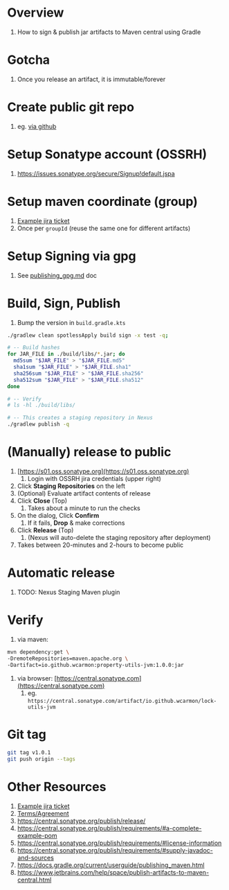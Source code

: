 # Overview
1. How to sign & publish jar artifacts to Maven central using Gradle


# Gotcha
1. Once you release an artifact, it is immutable/forever


# Create public git repo
1. eg. [via github](https://docs.github.com/en/repositories/creating-and-managing-repositories/quickstart-for-repositories)


# Setup Sonatype account (OSSRH)
1. https://issues.sonatype.org/secure/Signup!default.jspa


# Setup maven coordinate (group)
1. [Example jira ticket](https://issues.sonatype.org/browse/OSSRH-97577)
1. Once per `groupId` (reuse the same one for different artifacts)


# Setup Signing via gpg
1. See [publishing_gpg.md](./publishing_gpg.md) doc


# Build, Sign, Publish
1. Bump the version in `build.gradle.kts`
```sh
./gradlew clean spotlessApply build sign -x test -q;

# -- Build hashes
for JAR_FILE in ./build/libs/*.jar; do
  md5sum "$JAR_FILE" > "$JAR_FILE.md5"
  sha1sum "$JAR_FILE" > "$JAR_FILE.sha1"
  sha256sum "$JAR_FILE" > "$JAR_FILE.sha256"
  sha512sum "$JAR_FILE" > "$JAR_FILE.sha512"
done

# -- Verify
# ls -hl ./build/libs/

# -- This creates a staging repository in Nexus
./gradlew publish -q
```


# (Manually) release to public
1. [https://s01.oss.sonatype.org](https://s01.oss.sonatype.org)
    1. Login with OSSRH jira credentials (upper right)
1. Click **Staging Repositories** on the left
1. (Optional) Evaluate artifact contents of release
1. Click **Close** (Top)
    1. Takes about a minute to run the checks
1. On the dialog, Click **Confirm**
    1. If it fails, **Drop** & make corrections
1. Click **Release** (Top)
    1. (Nexus will auto-delete the staging repository after deployment)
1. Takes between 20-minutes and 2-hours to become public


# Automatic release
1. TODO: Nexus Staging Maven plugin


# Verify
1. via maven:
```bash
mvn dependency:get \
-DremoteRepositories=maven.apache.org \
-Dartifact=io.github.wcarmon:property-utils-jvm:1.0.0:jar
```
1. via browser: [https://central.sonatype.com](https://central.sonatype.com)
    1. eg. `https://central.sonatype.com/artifact/io.github.wcarmon/lock-utils-jvm`



# Git tag
```bash
git tag v1.0.1
git push origin --tags
```


# Other Resources
1. [Example jira ticket](https://issues.sonatype.org/browse/OSSRH-97577)
1. [Terms/Agreement](https://central.sonatype.org/publish/producer-terms)
1. https://central.sonatype.org/publish/release/
1. https://central.sonatype.org/publish/requirements/#a-complete-example-pom
1. https://central.sonatype.org/publish/requirements/#license-information
1. https://central.sonatype.org/publish/requirements/#supply-javadoc-and-sources
1. https://docs.gradle.org/current/userguide/publishing_maven.html
1. https://www.jetbrains.com/help/space/publish-artifacts-to-maven-central.html
